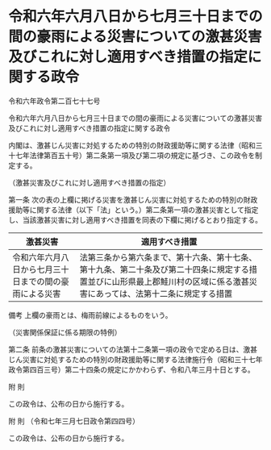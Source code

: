 # 令和六年六月八日から七月三十日までの間の豪雨による災害についての激甚災害及びこれに対し適用すべき措置の指定に関する政令

令和六年政令第二百七十七号

令和六年六月八日から七月三十日までの間の豪雨による災害についての激甚災害及びこれに対し適用すべき措置の指定に関する政令

内閣は、激甚じん災害に対処するための特別の財政援助等に関する法律（昭和三十七年法律第百五十号）第二条第一項及び第二項の規定に基づき、この政令を制定する。

（激甚災害及びこれに対し適用すべき措置の指定）

第一条 次の表の上欄に掲げる災害を激甚じん災害に対処するための特別の財政援助等に関する法律（以下「法」という。）第二条第一項の激甚災害として指定し、当該激甚災害に対し適用すべき措置を同表の下欄に掲げるとおり指定する。

激甚災害 | 適用すべき措置  
---|---  
令和六年六月八日から七月三十日までの間の豪雨による災害 | 法第三条から第六条まで、第十六条、第十七条、第十九条、第二十条及び第二十四条に規定する措置並びに山形県最上郡鮭川村の区域に係る激甚災害にあっては、法第十二条に規定する措置  
備考 上欄の豪雨とは、梅雨前線によるものをいう。  
  
（災害関係保証に係る期限の特例）

第二条 前条の激甚災害についての法第十二条第一項の政令で定める日は、激甚じん災害に対処するための特別の財政援助等に関する法律施行令（昭和三十七年政令第四百三号）第二十四条の規定にかかわらず、令和八年三月十日とする。

附 則

この政令は、公布の日から施行する。

附 則 （令和七年三月七日政令第四四号）

この政令は、公布の日から施行する。
